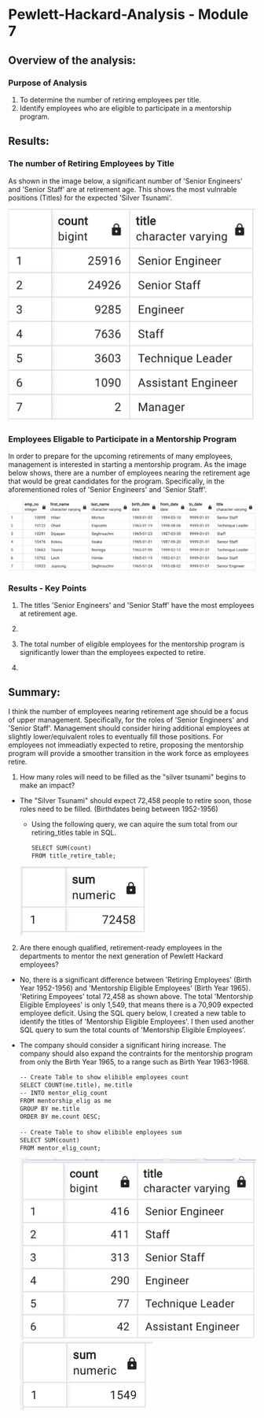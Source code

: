 # Pewlett-Hackard-Analysis - Module 7

## Overview of the analysis:

### Purpose of Analysis

  1. To determine the number of retiring employees per title.
  2. Identify employees who are eligible to participate in a mentorship program.

## Results:

### The number of Retiring Employees by Title 

As shown in the image below, a significant number of 'Senior Engineers' and 'Senior Staff' are at retirement age. This shows the most vulnrable positions (Titles) for the expected 'Silver Tsunami'.

![Retire_by_title](images/Number_by_title.png "Number of Retiring Employees by Title")

### Employees Eligable to Participate in a Mentorship Program

In order to prepare for the upcoming retirements of many employees, management is interested in starting a mentorship program. As the image below shows, there are a number of employees nearing the retirement age that would be great candidates for the program. Specifically, in the aforementioned roles of 'Senior Engineers' and 'Senior Staff'. 

![Mentorship_Eligibility](images/Mentorship_Eligibility.png "Mentorship Eligibility")

### Results - Key Points

1. The titles 'Senior Engineers' and 'Senior Staff' have the most employees at retirement age. 

2.

3. The total number of eligible employees for the mentorship program is significantly lower than the employees expected to retire. 

4. 

## Summary:

I think the number of employees nearing retirement age should be a focus of upper management. Specifically, for the roles of 'Senior Engineers' and 'Senior Staff'. Management should consider hiring additional employees at slightly lower/equivalent roles to eventually fill those positions. For employees not immeadiatly expected to retire, proposing the mentorship program will provide a smoother transition in the work force as employees retire. 

1. How many roles will need to be filled as the "silver tsunami" begins to make an impact?
- The "Silver Tsunami" should expect 72,458 people to retire soon, those roles need to be filled. (Birthdates being between 1952-1956)
  - Using the following query, we can aquire the sum total from our retiring_titles table in SQL.

        SELECT SUM(count)
        FROM title_retire_table;

   ![Retire_total](images/Retire_total.png "Retirement Total")

2. Are there enough qualified, retirement-ready employees in the departments to mentor the next generation of Pewlett Hackard employees? 
- No, there is a significant difference between 'Retiring Employees' (Birth Year 1952-1956) and 'Mentorship Eligible Employees' (Birth Year 1965). 'Retiring Empoyees' total 72,458 as shown above. The total 'Mentorship Eligible Employees' is only 1,549, that means there is a 70,909 expected employee deficit. Using the SQL query below, I created a new table to identify the titles of 'Mentorship Eligible Employees'. I then used another SQL query to sum the total counts of 'Mentorship Eligible Employees'. 
- The company should consider a significant hiring increase. The company should also expand the contraints for the mentorship program from only the Birth Year 1965, to a range such as Birth Year 1963-1968. 

      -- Create Table to show elibible employees count
      SELECT COUNT(me.title), me.title
      -- INTO mentor_elig_count
      FROM mentorship_elig as me
      GROUP BY me.title 
      ORDER BY me.count DESC;

      -- Create Table to show elibible employees sum
      SELECT SUM(count)
      FROM mentor_elig_count;

   ![Mentorship_by_title](images/Mentor_by_title.png "Mentorship Eligibility Titles")
   ![Mentorship_total](images/Mentor_total.png "Mentorship Eligibility Total")

